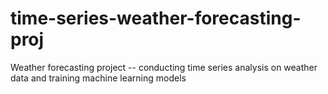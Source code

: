 # time-series-weather-forecasting-proj
Weather forecasting project -- conducting time series analysis on weather data and training machine learning models
